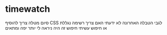 # timewatch
סיום מטלה 
צריך להוסיף CSS 
לגבי הטבלה האחרונה לא ידעתי האם צריך רשימה נגללת או חיפוש עשיתי חיפוש זה היה ניראה לי יותר יפה ומתאים 
